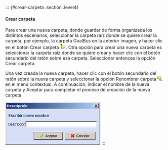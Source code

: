 ::: {#crear-carpeta .section .level4}
#### Crear carpeta

Para crear una nueva carpeta, donde guardar de forma organizada los
distintos escenarios, seleccionar la carpeta raíz donde se quiere crear
la carpeta, por ejemplo, la carpeta GoalBus en la anterior imagen, y
hacer clic en el botón Crear carpeta ![](../media/file17.png). Otra
opción para crear una nueva carpeta es seleccionar la carpeta raíz donde
se quiere crear y hacer clic con el botón secundario del ratón sobre esa
carpeta. Seleccionar entonces la opción Crear carpeta.

Una vez creada la nueva carpeta, hacer clic con el botón secundario del
ratón sobre la nueva carpeta y seleccionar la opción Renombrar carpeta
![](../media/file18.png) en el menú contextual. A continuación, indicar
el nombre de la nueva carpeta y Aceptar para completar el proceso de
creación de la nueva carpeta.

![](../media/file19.png)
:::
